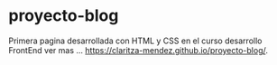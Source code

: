 # proyecto-blog
Primera pagina desarrollada con HTML y CSS en el curso desarrollo FrontEnd
ver mas ...  https://claritza-mendez.github.io/proyecto-blog/.
